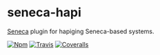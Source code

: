# seneca-hapi
[Seneca](senecajs.org) plugin for hapiging Seneca-based systems.

[![Npm][BadgeNpm]][Npm]
[![Travis][BadgeTravis]][Travis]
[![Coveralls][BadgeCoveralls]][Coveralls]




[BadgeCoveralls]: https://coveralls.io/repos/voxgig/seneca-hapi/badge.svg?branch=master&service=github
[BadgeNpm]: https://badge.fury.io/js/seneca-hapi.svg
[BadgeTravis]: https://travis-ci.org/voxgig/seneca-hapi.svg?branch=master
[Coveralls]: https://coveralls.io/github/voxgig/seneca-hapi?branch=master
[Npm]: https://www.npmjs.com/package/seneca-hapi
[Travis]: https://travis-ci.org/voxgig/seneca-hapi?branch=master
